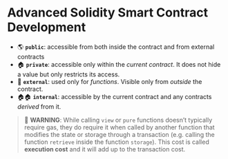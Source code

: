 # Advanced Solidity Smart Contract Development
* 🌎 **`public`**: accessible from both inside the contract and from external contracts
* 🏠 **`private`**: accessible only within the _current contract_. It does not hide a value but only restricts its access.
* 🌲 **`external`**: used only for _functions_. Visible only from _outside_ the contract.
* 🏠🏠 **`internal`**: accessible by the current contract and any contracts _derived_ from it.

> 🚧 **WARNING**:
> While calling `view` or `pure` functions doesn’t typically require gas, they do require it when called by another function that modifies the state or storage through a transaction (e.g. calling the function `retrieve` inside the function `storage`). This cost is called **execution cost** and it will add up to the transaction cost.